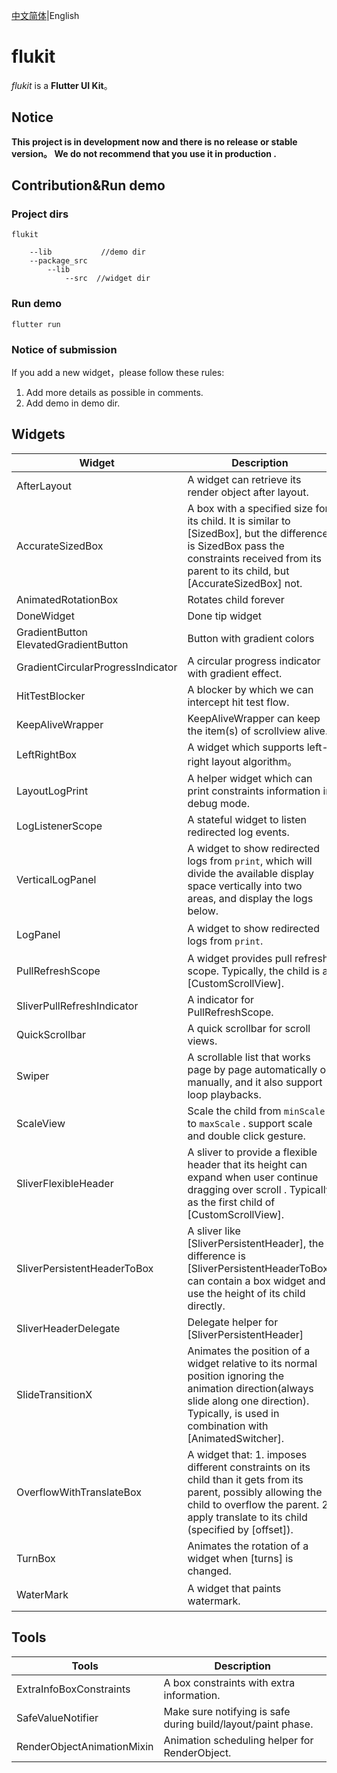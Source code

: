 [中文简体](README.md)|English
# flukit

*flukit* is a **Flutter UI Kit**。

## Notice

**This project is in development now and  there is no release or stable version。 We do not recommend that you use it in production .**  

## Contribution&Run demo

### **Project dirs**

```
flukit

	--lib           //demo dir
	--package_src
		--lib
			--src  //widget dir
```

### **Run demo**

```
flutter run
```

### **Notice of submission**

If you add a new widget，please follow these rules:

1. Add more details as possible in comments.
2. Add demo in demo dir.

## Widgets

| Widget                                     | Description                                                  | Related                                                      |
| ------------------------------------------ | ------------------------------------------------------------ | ------------------------------------------------------------ |
| AfterLayout                                | A widget can retrieve its render object after layout.        |                                                              |
| AccurateSizedBox                           | A box with a specified size for its child. It is similar to [SizedBox],  but the difference is SizedBox pass the constraints received from its parent to its child, but [AccurateSizedBox] not. | SizedBox                                                     |
| AnimatedRotationBox                        | Rotates child forever                                        |                                                              |
| DoneWidget                                 | Done tip widget                                              |                                                              |
| GradientButton<br />ElevatedGradientButton | Button with gradient colors                                  |                                                              |
| GradientCircularProgressIndicator          | A circular progress indicator with gradient effect.          |                                                              |
| HitTestBlocker                             | A blocker by which we can intercept hit test flow.           |                                                              |
| KeepAliveWrapper                           | KeepAliveWrapper can keep the item(s) of scrollview alive.   |                                                              |
| LeftRightBox                               | A widget which supports left-right layout algorithm。        |                                                              |
| LayoutLogPrint                             | A helper widget which can print constraints information in debug mode. |                                                              |
| LogListenerScope                           | A stateful widget to listen redirected log events.           | VerticalLogPanel、LogPanel                                   |
| VerticalLogPanel                           | A widget to show redirected logs from `print`, which will divide the available display space vertically into two areas, and display the logs  below. | LogPanel、LogListenerScope                                   |
| LogPanel                                   | A widget to show redirected logs from `print`.               | VerticalLogPanel、LogListenerScope                           |
| PullRefreshScope                           | A widget provides pull refresh scope. Typically, the child is a [CustomScrollView]. | SliverPullRefreshIndicator                                   |
| SliverPullRefreshIndicator                 | A indicator for PullRefreshScope.                            | PullRefreshScope                                             |
| QuickScrollbar                             | A quick scrollbar for scroll views.                          |                                                              |
| Swiper                                     | A  scrollable list that works page by page automatically or manually,  and it also support loop playbacks. | RectangleSwiperIndicator、CircleSwiperIndicator、SwiperController |
| ScaleView                                  | Scale the child from `minScale` to  `maxScale` . support scale  and double click gesture. |                                                              |
| SliverFlexibleHeader                       | A sliver to provide a flexible header that its height can expand when user continue  dragging over scroll . Typically as the first child  of  [CustomScrollView]. | SliverPullRefreshIndicator                                   |
| SliverPersistentHeaderToBox                | A sliver like [SliverPersistentHeader], the difference is [SliverPersistentHeaderToBox]   can contain a box widget and use the height of its child directly. |                                                              |
| SliverHeaderDelegate                       | Delegate helper  for [SliverPersistentHeader]                |                                                              |
| SlideTransitionX                           | Animates the position of a widget relative to its normal position  ignoring the animation direction(always slide along one direction). Typically, is used in combination with [AnimatedSwitcher]. |                                                              |
| OverflowWithTranslateBox                   | A widget that:  1. imposes different constraints on its child than it gets from   its parent, possibly allowing the child to overflow the parent.  2.  apply translate to its child (specified by [offset]). |                                                              |
| TurnBox                                    | Animates the rotation of a widget when [turns]  is changed.  |                                                              |
| WaterMark                                  | A widget that paints watermark.                              | TextWaterMarkPainter、StaggerTextWaterMarkPainter            |

## Tools

| Tools                      | Description                                                  |
| -------------------------- | ------------------------------------------------------------ |
| ExtraInfoBoxConstraints    | A box constraints with extra information.                    |
| SafeValueNotifier          | Make sure notifying is safe during build/layout/paint phase. |
| RenderObjectAnimationMixin | Animation scheduling helper for RenderObject.                |

